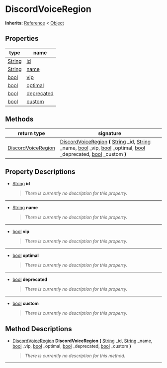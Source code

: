   
# DiscordVoiceRegion
  
**Inherits:** [Reference](https://docs.godotengine.org/en/3.5/classes/class_reference.html) < [Object](https://docs.godotengine.org/en/3.5/classes/class_object.html)  
  
  
## Properties
  
| type                                                                    | name                               |
|-------------------------------------------------------------------------|------------------------------------|
| [String](https://docs.godotengine.org/en/3.5/classes/class_string.html) | [id](#property-id)                 |
| [String](https://docs.godotengine.org/en/3.5/classes/class_string.html) | [name](#property-name)             |
| [bool](https://docs.godotengine.org/en/3.5/classes/class_bool.html)     | [vip](#property-vip)               |
| [bool](https://docs.godotengine.org/en/3.5/classes/class_bool.html)     | [optimal](#property-optimal)       |
| [bool](https://docs.godotengine.org/en/3.5/classes/class_bool.html)     | [deprecated](#property-deprecated) |
| [bool](https://docs.godotengine.org/en/3.5/classes/class_bool.html)     | [custom](#property-custom)         |  
  
## Methods
  
| return type                                         | signature                                                                                                                                                                                                                                                                                                                                                                                                                                                                                                                                           |
|-----------------------------------------------------|-----------------------------------------------------------------------------------------------------------------------------------------------------------------------------------------------------------------------------------------------------------------------------------------------------------------------------------------------------------------------------------------------------------------------------------------------------------------------------------------------------------------------------------------------------|
| [DiscordVoiceRegion](./class_discordvoiceregion.md) | [DiscordVoiceRegion](#method-DiscordVoiceRegion) **(** [String](https://docs.godotengine.org/en/3.5/classes/class_string.html) \_id, [String](https://docs.godotengine.org/en/3.5/classes/class_string.html) \_name, [bool](https://docs.godotengine.org/en/3.5/classes/class_bool.html) \_vip, [bool](https://docs.godotengine.org/en/3.5/classes/class_bool.html) \_optimal, [bool](https://docs.godotengine.org/en/3.5/classes/class_bool.html) \_deprecated, [bool](https://docs.godotengine.org/en/3.5/classes/class_bool.html) \_custom **)** |  
  
## Property Descriptions
  
- <a name="property-id"></a>[String](https://docs.godotengine.org/en/3.5/classes/class_string.html) **id**  
  
	> *There is currently no description for this property.*  
________________

- <a name="property-name"></a>[String](https://docs.godotengine.org/en/3.5/classes/class_string.html) **name**  
  
	> *There is currently no description for this property.*  
________________

- <a name="property-vip"></a>[bool](https://docs.godotengine.org/en/3.5/classes/class_bool.html) **vip**  
  
	> *There is currently no description for this property.*  
________________

- <a name="property-optimal"></a>[bool](https://docs.godotengine.org/en/3.5/classes/class_bool.html) **optimal**  
  
	> *There is currently no description for this property.*  
________________

- <a name="property-deprecated"></a>[bool](https://docs.godotengine.org/en/3.5/classes/class_bool.html) **deprecated**  
  
	> *There is currently no description for this property.*  
________________

- <a name="property-custom"></a>[bool](https://docs.godotengine.org/en/3.5/classes/class_bool.html) **custom**  
  
	> *There is currently no description for this property.*
  
  
## Method Descriptions
  
- <a name="method-DiscordVoiceRegion"></a>[DiscordVoiceRegion](./class_discordvoiceregion.md) **DiscordVoiceRegion** **(** [String](https://docs.godotengine.org/en/3.5/classes/class_string.html) \_id, [String](https://docs.godotengine.org/en/3.5/classes/class_string.html) \_name, [bool](https://docs.godotengine.org/en/3.5/classes/class_bool.html) \_vip, [bool](https://docs.godotengine.org/en/3.5/classes/class_bool.html) \_optimal, [bool](https://docs.godotengine.org/en/3.5/classes/class_bool.html) \_deprecated, [bool](https://docs.godotengine.org/en/3.5/classes/class_bool.html) \_custom **)**  
  
	> *There is currently no description for this method.*  
________________

  
